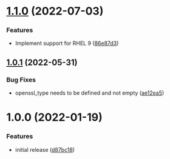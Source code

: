 # [1.1.0](https://github.com/de-it-krachten/ansible-role-openssl/compare/v1.0.1...v1.1.0) (2022-07-03)


### Features

* Implement support for RHEL 9 ([86e87d3](https://github.com/de-it-krachten/ansible-role-openssl/commit/86e87d38e3ffbeec9b322375fabf8d6da8611849))

## [1.0.1](https://github.com/de-it-krachten/ansible-role-openssl/compare/v1.0.0...v1.0.1) (2022-05-31)


### Bug Fixes

* openssl_type needs to be defined and not empty ([ae12ea5](https://github.com/de-it-krachten/ansible-role-openssl/commit/ae12ea5a01fffa0c9fa8e066741c6c25216742d9))

# 1.0.0 (2022-01-19)


### Features

* initial release ([d87bc18](https://github.com/de-it-krachten/ansible-role-openssl/commit/d87bc1837c89a8451dfd442fa231322df7f6426f))
